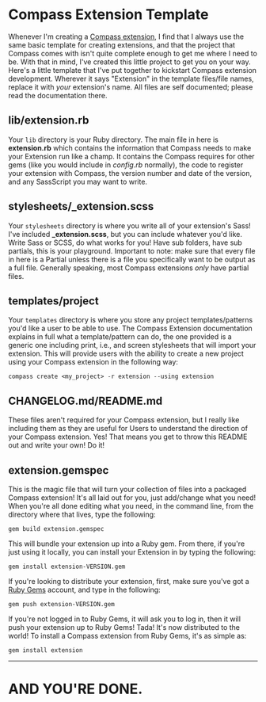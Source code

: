Compass Extension Template
==========================

Whenever I'm creating a [Compass extension](http://compass-style.org/help/tutorials/extensions/), I find that I always use the same basic template for creating extensions, and that the project that Compass comes with isn't quite complete enough to get me where I need to be. With that in mind, I've created this little project to get you on your way. Here's a little template that I've put together to kickstart Compass extension development. Wherever it says "Extension" in the template files/file names, replace it with *your* extension's name. All files are self documented; please read the documentation there.

## lib/extension.rb

Your `lib` directory is your Ruby directory. The main file in here is **extension.rb** which contains the information that Compass needs to make your Extension run like a champ.  It contains the Compass requires for other gems (like you would include in *config.rb* normally), the code to register your extension with Compass, the version number and date of the version, and any SassScript you may want to write.

## stylesheets/_extension.scss

Your `stylesheets` directory is where you write all of your extension's Sass! I've included **_extension.scss**, but you can include whatever you'd like. Write Sass or SCSS, do what works for you! Have sub folders, have sub partials, this is your playground. Important to note: make sure that every file in here is a Partial unless there is a file you specifically want to be output as a full file. Generally speaking, most Compass extensions *only* have partial files.

## templates/project

Your `templates` directory is where you store any project templates/patterns you'd like a user to be able to use. The Compass Extension documentation explains in full what a template/pattern can do, the one provided is a generic one including print, i.e., and screen stylesheets that will import your extension. This will provide users with the ability to create a new project using your Compass extension in the following way:

`compass create <my_project> -r extension --using extension`

## CHANGELOG.md/README.md

These files aren't required for your Compass extension, but I really like including them as they are useful for Users to understand the direction of your Compass extension. Yes! That means you get to throw this README out and write your own! Do it!

## extension.gemspec

This is the magic file that will turn your collection of files into a packaged Compass extension! It's all laid out for you, just add/change what you need! When you're all done editing what you need, in the command line, from the directory where that lives, type the following:

`gem build extension.gemspec`

This will bundle your extension up into a Ruby gem. From there, if you're just using it locally, you can install your Extension in by typing the following:

`gem install extension-VERSION.gem`

If you're looking to distribute your extension, first, make sure you've got a [Ruby Gems](http://rubygems.org/) account, and type in the following:

`gem push extension-VERSION.gem`

If you're not logged in to Ruby Gems, it will ask you to log in, then it will push your extension up to Ruby Gems! Tada! It's now distributed to the world! To install a Compass extension from Ruby Gems, it's as simple as:

`gem install extension`

<hr>

# AND YOU'RE DONE.